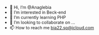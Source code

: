 - 👋 Hi, I’m @Anaglebia
- 👀 I’m interested in Beck-end
- 🌱 I’m currently learning PHP
- 💞️ I’m looking to collaborate on ...
- 📫 How to reach me bia22.sp@icloud.com

<!---
Anaglebia/Anaglebia is a ✨ special ✨ repository because its `README.md` (this file) appears on your GitHub profile.
You can click the Preview link to take a look at your changes.
--->
